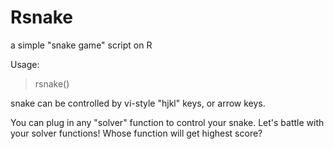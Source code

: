 Rsnake
======

a simple "snake game" script on R

Usage: 
> rsnake()

snake can be controlled by vi-style "hjkl" keys, or arrow keys.

You can plug in any "solver" function to control your snake.
Let's battle with your solver functions! Whose function will get highest score?

